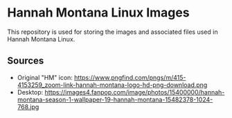 # Hannah Montana Linux Images

This repository is used for storing the images and associated files used in Hannah Montana Linux.

## Sources
* Original "HM" icon: https://www.pngfind.com/pngs/m/415-4153259_zoom-link-hannah-montana-logo-hd-png-download.png
* Desktop: https://images4.fanpop.com/image/photos/15400000/hannah-montana-season-1-wallpaper-19-hannah-montana-15482378-1024-768.jpg
